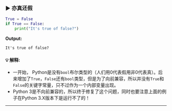 ### ▶ 亦真还假

```py
True = False
if True == False:
    print("It's true of false?")
```

**Output:**
```
It's true of false?
```

#### 💡 解释:

- 一开始， Python是没有`bool`布尔类型的（人们用0代表假用非0代表真）。后来增加了`True`，`False`还有`bool`类型，但是为了向前兼容，所以并没有`True`和`False`的关键字常量，只不过作为一个内部变量出现。
- Python 3是不向前兼容的，所以终于修复了这个问题，同时也要注意上面的例子在Python 3.X版本下是运行不了的！

---